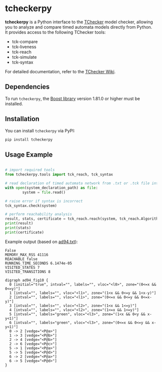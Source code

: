 # tcheckerpy

**tcheckerpy** is a Python interface to the [TChecker](https://github.com/Echtzeitsysteme/tchecker/) model checker, allowing you to analyze and compare timed automata models directly from Python.  
It provides access to the following TChecker tools:

- tck-compare
- tck-liveness
- tck-reach
- tck-simulate
- tck-syntax

For detailed documentation, refer to the [TChecker Wiki](https://github.com/ticktac-project/tchecker/wiki/Using-TChecker).

## Dependencies

To run `tcheckerpy`, the [Boost library](https://www.boost.org/releases/1.81.0/) version 1.81.0 or higher must be installed.

## Installation

You can install `tcheckerpy` via PyPI:

```bash
pip install tcheckerpy
```

## Usage Example

```python

# import required tools
from tcheckerpy.tools import tck_reach, tck_syntax

# read declaration of timed automata network from .txt or .tck file into string
with open(system_declaration_path) as file:
        system = file.read()

# raise error if syntax is incorrect
tck_syntax.check(system)

# perform reachability analysis
result, stats, certificate = tck_reach.reach(system, tck_reach.Algorithm.REACH, certificate = tck_reach.Certificate.GRAPH)
print(result)
print(stats)
print(certificate)

```

Example output (based on [ad94.txt](https://github.com/Echtzeitsysteme/tchecker/blob/master/examples/ad94.txt)):

```
False
MEMORY_MAX_RSS 41116
REACHABLE false
RUNNING_TIME_SECONDS 6.1474e-05
VISITED_STATES 7
VISITED_TRANSITIONS 8

digraph ad94_fig10 {
  0 [initial="true", intval="", labels="", vloc="<l0>", zone="(0<=x && 0<=y)"]
  1 [intval="", labels="", vloc="<l1>", zone="(1<x && 0<=y && 1<x-y)"]
  2 [intval="", labels="", vloc="<l1>", zone="(0<=x && 0<=y && 0<=x-y)"]
  3 [intval="", labels="", vloc="<l2>", zone="(1<x && 1<=y)"]
  4 [intval="", labels="", vloc="<l2>", zone="(1<=x && 1<=y)"]
  5 [intval="", labels="green", vloc="<l3>", zone="(1<x && 0<y && x-y<1)"]
  6 [intval="", labels="green", vloc="<l3>", zone="(0<=x && 0<=y && x-y<1)"]
  0 -> 2 [vedge="<P@a>"]
  1 -> 3 [vedge="<P@b>"]
  2 -> 4 [vedge="<P@b>"]
  2 -> 6 [vedge="<P@c>"]
  5 -> 1 [vedge="<P@a>"]
  5 -> 5 [vedge="<P@d>"]
  6 -> 2 [vedge="<P@a>"]
  6 -> 5 [vedge="<P@d>"]
}

```
